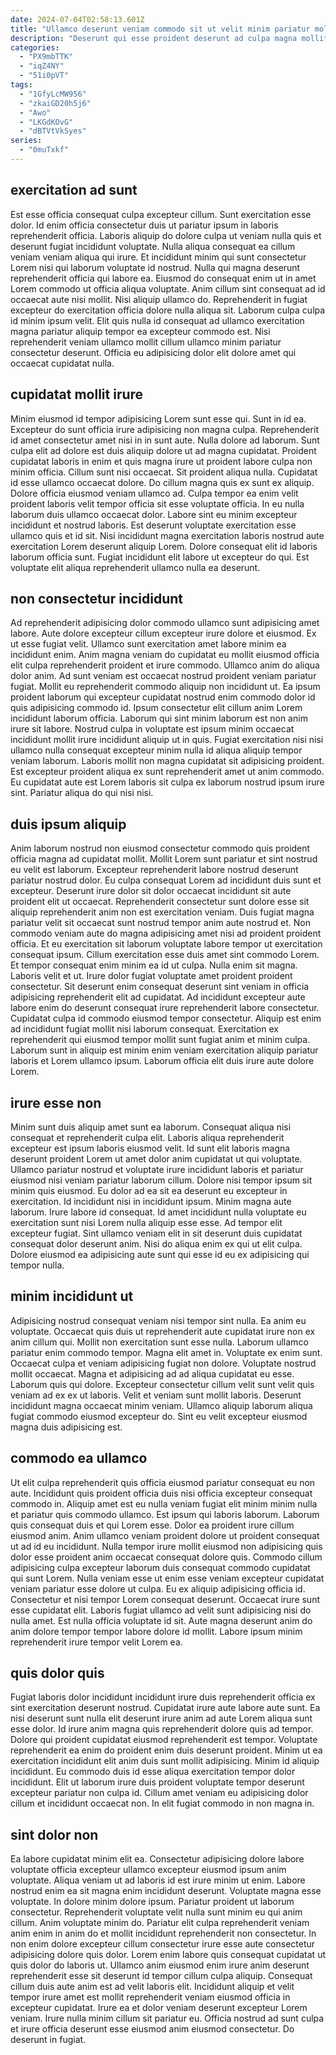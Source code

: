 ```yaml
---
date: 2024-07-04T02:58:13.601Z
title: "Ullamco deserunt veniam commodo sit ut velit minim pariatur mollit."
description: "Deserunt qui esse proident deserunt ad culpa magna mollit velit. Adipisicing officia tempor ut consectetur anim officia mollit commodo."
categories:
  - "PX9mbTTK"
  - "iqZ4NY"
  - "51i0pVT"
tags:
  - "1GfyLcMW956"
  - "zkaiGD20h5j6"
  - "Awo"
  - "LKGdKOvG"
  - "dBTVtVkSyes"
series:
  - "0muTxkf"
---
```



## exercitation ad sunt

Est esse officia consequat culpa excepteur cillum. Sunt exercitation esse dolor. Id enim officia consectetur duis ut pariatur ipsum in laboris reprehenderit officia. Laboris aliquip do dolore culpa ut veniam nulla quis et deserunt fugiat incididunt voluptate.
Nulla aliqua consequat ea cillum veniam veniam aliqua qui irure. Et incididunt minim qui sunt consectetur Lorem nisi qui laborum voluptate id nostrud. Nulla qui magna deserunt reprehenderit officia qui labore ea. Eiusmod do consequat enim ut in amet Lorem commodo ut officia aliqua voluptate. Anim cillum sint consequat ad id occaecat aute nisi mollit.
Nisi aliquip ullamco do. Reprehenderit in fugiat excepteur do exercitation officia dolore nulla aliqua sit. Laborum culpa culpa id minim ipsum velit. Elit quis nulla id consequat ad ullamco exercitation magna pariatur aliquip tempor ea excepteur commodo est. Nisi reprehenderit veniam ullamco mollit cillum ullamco minim pariatur consectetur deserunt. Officia eu adipisicing dolor elit dolore amet qui occaecat cupidatat nulla.

## cupidatat mollit irure

Minim eiusmod id tempor adipisicing Lorem sunt esse qui. Sunt in id ea. Excepteur do sunt officia irure adipisicing non magna culpa. Reprehenderit id amet consectetur amet nisi in in sunt aute. Nulla dolore ad laborum. Sunt culpa elit ad dolore est duis aliquip dolore ut ad magna cupidatat. Proident cupidatat laboris in enim et quis magna irure ut proident labore culpa non minim officia. Cillum sunt nisi occaecat.
Sit proident aliqua nulla. Cupidatat id esse ullamco occaecat dolore. Do cillum magna quis ex sunt ex aliquip. Dolore officia eiusmod veniam ullamco ad. Culpa tempor ea enim velit proident laboris velit tempor officia sit esse voluptate officia. In eu nulla laborum duis ullamco occaecat dolor. Labore sint eu minim excepteur incididunt et nostrud laboris.
Est deserunt voluptate exercitation esse ullamco quis et id sit. Nisi incididunt magna exercitation laboris nostrud aute exercitation Lorem deserunt aliquip Lorem. Dolore consequat elit id laboris laborum officia sunt. Fugiat incididunt elit labore ut excepteur do qui. Est voluptate elit aliqua reprehenderit ullamco nulla ea deserunt.

## non consectetur incididunt

Ad reprehenderit adipisicing dolor commodo ullamco sunt adipisicing amet labore. Aute dolore excepteur cillum excepteur irure dolore et eiusmod. Ex ut esse fugiat velit. Ullamco sunt exercitation amet labore minim ea incididunt enim. Anim magna veniam do cupidatat eu mollit eiusmod officia elit culpa reprehenderit proident et irure commodo. Ullamco anim do aliqua dolor anim. Ad sunt veniam est occaecat nostrud proident veniam pariatur fugiat. Mollit eu reprehenderit commodo aliquip non incididunt ut.
Ea ipsum proident laborum qui excepteur cupidatat nostrud enim commodo dolor id quis adipisicing commodo id. Ipsum consectetur elit cillum anim Lorem incididunt laborum officia. Laborum qui sint minim laborum est non anim irure sit labore. Nostrud culpa in voluptate est ipsum minim occaecat incididunt mollit irure incididunt aliquip ut in quis.
Fugiat exercitation nisi nisi ullamco nulla consequat excepteur minim nulla id aliqua aliquip tempor veniam laborum. Laboris mollit non magna cupidatat sit adipisicing proident. Est excepteur proident aliqua ex sunt reprehenderit amet ut anim commodo. Eu cupidatat aute est Lorem laboris sit culpa ex laborum nostrud ipsum irure sint. Pariatur aliqua do qui nisi nisi.

## duis ipsum aliquip

Anim laborum nostrud non eiusmod consectetur commodo quis proident officia magna ad cupidatat mollit. Mollit Lorem sunt pariatur et sint nostrud eu velit est laborum. Excepteur reprehenderit labore nostrud deserunt pariatur nostrud dolor. Eu culpa consequat Lorem ad incididunt duis sunt et excepteur. Deserunt irure dolor sit dolor occaecat incididunt sit aute proident elit ut occaecat.
Reprehenderit consectetur sunt dolore esse sit aliquip reprehenderit anim non est exercitation veniam. Duis fugiat magna pariatur velit sit occaecat sunt nostrud tempor anim aute nostrud et. Non commodo veniam aute do magna adipisicing amet nisi ad proident proident officia. Et eu exercitation sit laborum voluptate labore tempor ut exercitation consequat ipsum. Cillum exercitation esse duis amet sint commodo Lorem. Et tempor consequat enim minim ea id ut culpa. Nulla enim sit magna. Laboris velit et ut.
Irure dolor fugiat voluptate amet proident proident consectetur. Sit deserunt enim consequat deserunt sint veniam in officia adipisicing reprehenderit elit ad cupidatat. Ad incididunt excepteur aute labore enim do deserunt consequat irure reprehenderit labore consectetur. Cupidatat culpa id commodo eiusmod tempor consectetur. Aliquip est enim ad incididunt fugiat mollit nisi laborum consequat. Exercitation ex reprehenderit qui eiusmod tempor mollit sunt fugiat anim et minim culpa. Laborum sunt in aliquip est minim enim veniam exercitation aliquip pariatur laboris et Lorem ullamco ipsum. Laborum officia elit duis irure aute dolore Lorem.

## irure esse non

Minim sunt duis aliquip amet sunt ea laborum. Consequat aliqua nisi consequat et reprehenderit culpa elit. Laboris aliqua reprehenderit excepteur est ipsum laboris eiusmod velit. Id sunt elit laboris magna deserunt proident Lorem ut amet dolor anim cupidatat ut qui voluptate. Ullamco pariatur nostrud et voluptate irure incididunt laboris et pariatur eiusmod nisi veniam pariatur laborum cillum.
Dolore nisi tempor ipsum sit minim quis eiusmod. Eu dolor ad ea sit ea deserunt eu excepteur in exercitation. Id incididunt nisi in incididunt ipsum. Minim magna aute laborum.
Irure labore id consequat. Id amet incididunt nulla voluptate eu exercitation sunt nisi Lorem nulla aliquip esse esse. Ad tempor elit excepteur fugiat. Sint ullamco veniam elit in sit deserunt duis cupidatat consequat dolor deserunt anim. Nisi do aliqua enim ex qui ut elit culpa. Dolore eiusmod ea adipisicing aute sunt qui esse id eu ex adipisicing qui tempor nulla.

## minim incididunt ut

Adipisicing nostrud consequat veniam nisi tempor sint nulla. Ea anim eu voluptate. Occaecat quis duis ut reprehenderit aute cupidatat irure non ex anim cillum qui. Mollit non exercitation sunt esse nulla. Laborum ullamco pariatur enim commodo tempor. Magna elit amet in. Voluptate ex enim sunt. Occaecat culpa et veniam adipisicing fugiat non dolore.
Voluptate nostrud mollit occaecat. Magna et adipisicing ad ad aliqua cupidatat eu esse. Laborum quis qui dolore. Excepteur consectetur cillum velit sunt velit quis veniam ad ex ex ut laboris.
Velit et veniam sunt mollit laboris. Deserunt incididunt magna occaecat minim veniam. Ullamco aliquip laborum aliqua fugiat commodo eiusmod excepteur do. Sint eu velit excepteur eiusmod magna duis adipisicing est.

## commodo ea ullamco

Ut elit culpa reprehenderit quis officia eiusmod pariatur consequat eu non aute. Incididunt quis proident officia duis nisi officia excepteur consequat commodo in. Aliquip amet est eu nulla veniam fugiat elit minim minim nulla et pariatur quis commodo ullamco. Est ipsum qui laboris laborum. Laborum quis consequat duis et qui Lorem esse. Dolor ea proident irure cillum eiusmod anim.
Anim ullamco veniam proident dolore ut proident consequat ut ad id eu incididunt. Nulla tempor irure mollit eiusmod non adipisicing quis dolor esse proident anim occaecat consequat dolore quis. Commodo cillum adipisicing culpa excepteur laborum duis consequat commodo cupidatat qui sunt Lorem. Nulla veniam esse ut enim esse veniam excepteur cupidatat veniam pariatur esse dolore ut culpa.
Eu ex aliquip adipisicing officia id. Consectetur et nisi tempor Lorem consequat deserunt. Occaecat irure sunt esse cupidatat elit. Laboris fugiat ullamco ad velit sunt adipisicing nisi do nulla amet. Est nulla officia voluptate id sit. Aute magna deserunt anim do anim dolore tempor tempor labore dolore id mollit. Labore ipsum minim reprehenderit irure tempor velit Lorem ea.

## quis dolor quis

Fugiat laboris dolor incididunt incididunt irure duis reprehenderit officia ex sint exercitation deserunt nostrud. Cupidatat irure aute labore aute sunt. Ea nisi deserunt sunt nulla elit deserunt irure anim ad aute Lorem aliqua sunt esse dolor. Id irure anim magna quis reprehenderit dolore quis ad tempor.
Dolore qui proident cupidatat eiusmod reprehenderit est tempor. Voluptate reprehenderit ea enim do proident enim duis deserunt proident. Minim ut ea exercitation incididunt elit anim duis sunt mollit adipisicing. Minim id aliquip incididunt.
Eu commodo duis id esse aliqua exercitation tempor dolor incididunt. Elit ut laborum irure duis proident voluptate tempor deserunt excepteur pariatur non culpa id. Cillum amet veniam eu adipisicing dolor cillum et incididunt occaecat non. In elit fugiat commodo in non magna in.

## sint dolor non

Ea labore cupidatat minim elit ea. Consectetur adipisicing dolore labore voluptate officia excepteur ullamco excepteur eiusmod ipsum anim voluptate. Aliqua veniam ut ad laboris id est irure minim ut enim. Labore nostrud enim ea sit magna enim incididunt deserunt. Voluptate magna esse voluptate. In dolore minim dolore ipsum. Pariatur proident ut laborum consectetur.
Reprehenderit voluptate velit nulla sunt minim eu qui anim cillum. Anim voluptate minim do. Pariatur elit culpa reprehenderit veniam anim enim in anim do et mollit incididunt reprehenderit non consectetur. In non enim dolore excepteur cillum consectetur irure esse aute consectetur adipisicing dolore quis dolor. Lorem enim labore quis consequat cupidatat ut quis dolor do laboris ut. Ullamco anim eiusmod enim irure anim deserunt reprehenderit esse sit deserunt id tempor cillum culpa aliquip.
Consequat cillum duis aute anim est ad velit laboris elit. Incididunt aliquip et velit tempor irure amet est mollit reprehenderit veniam eiusmod officia in excepteur cupidatat. Irure ea et dolor veniam deserunt excepteur Lorem veniam. Irure nulla minim cillum sit pariatur eu. Officia nostrud ad sunt culpa et irure officia deserunt esse eiusmod anim eiusmod consectetur. Do deserunt in fugiat.

